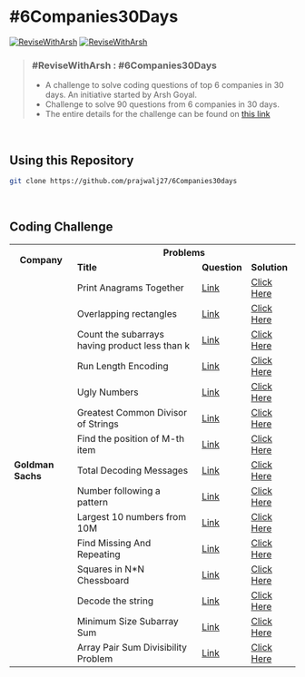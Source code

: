 # #6Companies30Days

[![ReviseWithArsh](https://img.shields.io/badge/ReviseWithArsh-6Companies30Days-green?style=for-the-badge&logo=github)](https://github.com/prajwalj27/6Companies30days)
[![ReviseWithArsh](https://img.shields.io/badge/Language-Java-red?style=for-the-badge&logo=java)](https://github.com/prajwalj27/6Companies30days)

>### #ReviseWithArsh : #6Companies30Days 
> - A challenge to solve coding questions of top 6 companies in 30 days. An initiative started by Arsh Goyal. 
> - Challenge to solve 90 questions from 6 companies in 30 days.
> - The entire details for the challenge can be found on [this link](https://docs.google.com/document/d/e/2PACX-1vRgrSl5zCl8P92F0qNuJyDF9v8aqfNd1UB9fQWTb-_aohzhPbZ0GOVbXvfnGHgzbWWdkf9gr7ZgM0lj/pub)

<br>

## Using this Repository
   ```bash
   git clone https://github.com/prajwalj27/6Companies30days
   ```
<br>

## Coding Challenge
<table>
	<tr>
		<th colspan ="1" rowspan="2"> <b>Company</b> </th> 
		<th colspan ="3"> <b>Problems</b> </th> 
	</tr>
	<tr>
		<center>
			<td><b>Title</b></td> 
			<td><b>Question</b></td> 
			<td><b>Solution</b></td> 
		</center>
	</tr>
	<tr>
		<td rowspan="15"><b>Goldman Sachs</b></td>
		<td>Print Anagrams Together</td>
		<td><a href="https://practice.geeksforgeeks.org/problems/print-anagrams-together/1/">Link</a></td>
		<td><a href="#">Click Here</a></td>
		</tr>
	<tr>
		<td>Overlapping rectangles</td>
		<td><a href="https://practice.geeksforgeeks.org/problems/overlapping-rectangles1924/1/">Link</a></td>
		<td><a href="https://github.com/prajwalj27/6Companies30days/blob/main/01-Goldman-Sachs/OverlappingRectangles.java">Click Here</a></td>
	</tr>
	<tr>
		<td>Count the subarrays having product less than k</td>
		<td><a href="https://practice.geeksforgeeks.org/problems/count-the-subarrays-having-product-less-than-k1708/1/">Link</a></td>
		<td><a href="#">Click Here</a></td>
	</tr>
	<tr>
		<td>Run Length Encoding</td>
		<td><a href="https://practice.geeksforgeeks.org/problems/run-length-encoding/1/">Link</a></td>
		<td><a href="https://github.com/prajwalj27/6Companies30days/blob/main/01-Goldman-Sachs/RunLengthEncoding.java">Click Here</a></td>
	</tr>
	<tr>
		<td>Ugly Numbers</td>
		<td><a href="https://practice.geeksforgeeks.org/problems/ugly-numbers2254/1/">Link</a></td>
		<td><a href="#">Click Here</a></td>
	</tr>
	<tr>
		<td>Greatest Common Divisor of Strings</td>
		<td><a href="https://leetcode.com/problems/greatest-common-divisor-of-strings/">Link</a></td>
		<td><a href="https://github.com/prajwalj27/6Companies30days/blob/main/01-Goldman-Sachs/GcdForStrings.java">Click Here</a></td>
	</tr>
	<tr>
		<td>Find the position of M-th item</td>
		<td><a href="https://practice.geeksforgeeks.org/problems/find-the-position-of-m-th-item1723/1">Link</a></td>
		<td><a href="#">Click Here</a></td>
	</tr>
	<tr>
		<td>Total Decoding Messages</td>
		<td><a href="https://practice.geeksforgeeks.org/problems/total-decoding-messages1235/1/">Link</a></td>
		<td><a href="#">Click Here</a></td>
	</tr>
	<tr>
		<td>Number following a pattern</td>
		<td><a href="https://practice.geeksforgeeks.org/problems/number-following-a-pattern3126/1">Link</a></td>
		<td><a href="#">Click Here</a></td>
	</tr>
	<tr>
		<td>Largest 10 numbers from 10M</td>
		<td><a href="#">Link</a></td>
		<td><a href="#">Click Here</a></td>
	</tr>
	<tr>
		<td>Find Missing And Repeating</td>
		<td><a href="https://practice.geeksforgeeks.org/problems/find-missing-and-repeating2512/1/">Link</a></td>
		<td><a href="#">Click Here</a></td>
	</tr>
	<tr>
		<td>Squares in N*N Chessboard</td>
		<td><a href="https://practice.geeksforgeeks.org/problems/squares-in-nn-chessboard1801/1#">Link</a></td>
		<td><a href="https://github.com/prajwalj27/6Companies30days/blob/main/01-Goldman-Sachs/NxNChessboard.java">Click Here</a></td>
	</tr>
	<tr>
		<td>Decode the string</td>
		<td><a href="https://practice.geeksforgeeks.org/problems/decode-the-string2444/1">Link</a></td>
		<td><a href="#">Click Here</a></td>
	</tr>
	<tr>
		<td>Minimum Size Subarray Sum</td>
		<td><a href="https://leetcode.com/problems/minimum-size-subarray-sum/">Link</a></td>
		<td><a href="#">Click Here</a></td>
	</tr>
	<tr>
		<td>Array Pair Sum Divisibility Problem</td>
		<td><a href="https://practice.geeksforgeeks.org/problems/array-pair-sum-divisibility-problem3257/1">Link</a></td>
		<td><a href="#">Click Here</a></td>
	</tr>
	
</table>

